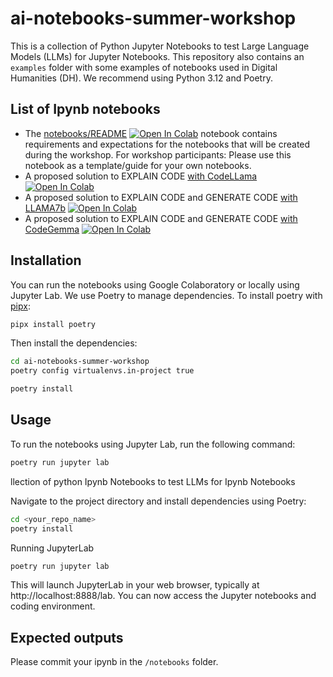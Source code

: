 # ai-notebooks-summer-workshop

This is a collection of Python Jupyter Notebooks to test Large Language Models (LLMs) for Jupyter Notebooks. This repository also contains an `examples` folder with some examples of notebooks used in Digital Humanities (DH).
We recommend using Python 3.12 and Poetry.

## List of Ipynb notebooks

- The [notebooks/README](https://github.com/C2DH/ai-notebooks-summer-workshop/blob/master/notebooks/README.ipynb) <a target="_blank" href="https://colab.research.google.com/github/C2DH/ai-notebooks-summer-workshop/blob/master/notebooks/README.ipynb">
  <img src="https://colab.research.google.com/assets/colab-badge.svg" alt="Open In Colab"/></a> notebook contains requirements and expectations for the notebooks that will be created during the workshop. For workshop participants: Please use this notebook as a template/guide for your own notebooks.
- A proposed solution to EXPLAIN CODE [with CodeLLama](https://github.com/C2DH/ai-notebooks-summer-workshop/blob/master/notebooks/Code_Explainer.ipynb) <a target="_blank" href="https://colab.research.google.com/github/C2DH/ai-notebooks-summer-workshop/blob/master/notebooks/Code_Explainer.ipynb">
  <img src="https://colab.research.google.com/assets/colab-badge.svg" alt="Open In Colab"/></a>
- A proposed solution to EXPLAIN CODE and GENERATE CODE [with LLAMA7b](https://github.com/C2DH/ai-notebooks-summer-workshop/blob/master/notebooks/Llama7b_Quantized.ipynb) <a target="_blank" href="https://colab.research.google.com/github/C2DH/ai-notebooks-summer-workshop/blob/master/notebooks/Llama7b_Quantized.ipynb">
  <img src="https://colab.research.google.com/assets/colab-badge.svg" alt="Open In Colab"/></a>
- A proposed solution to EXPLAIN CODE and GENERATE CODE [with CodeGemma](https://github.com/C2DH/ai-notebooks-summer-workshop/blob/master/notebooks/Code_Gemma.ipynb) <a target="_blank" href="https://colab.research.google.com/github/C2DH/ai-notebooks-summer-workshop/blob/master/notebooks/Code_Gemma.ipynb">
  <img src="https://colab.research.google.com/assets/colab-badge.svg" alt="Open In Colab"/></a>

## Installation

You can run the notebooks using Google Colaboratory or locally using Jupyter Lab. We use Poetry to manage dependencies.
To install poetry with [pipx](https://github.com/pypa/pipx):

```sh
pipx install poetry
```

Then install the dependencies:

```sh
cd ai-notebooks-summer-workshop
poetry config virtualenvs.in-project true

poetry install
```

## Usage

To run the notebooks using Jupyter Lab, run the following command:

```sh
poetry run jupyter lab
```

llection of python Ipynb Notebooks to test LLMs for Ipynb Notebooks

Navigate to the project directory and install dependencies using Poetry:

```sh
cd <your_repo_name>
poetry install
```

Running JupyterLab

```sh
poetry run jupyter lab
```

This will launch JupyterLab in your web browser, typically at http://localhost:8888/lab. You can now access the Jupyter notebooks and coding environment.

## Expected outputs

Please commit your ipynb in the `/notebooks` folder.
